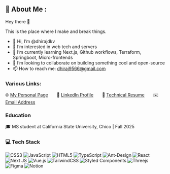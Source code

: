## 💫 About Me :
Hey there 👋

This is the place where I make and break things.

- 👋 Hi, I’m @dhirajdkv
- 👀 I’m interested in web tech and servers
- 🌱 I’m currently learning Next.js, Github workflows, Terraform, Springboot, Micro-frontends
- 💞️ I’m looking to collaborate on building something cool and open-source
- 📫 How to reach me: dhiraj9566@gmail.com

### Various Links:

🌐 [My Personal Page](https://dhirajdkv.github.io/) &nbsp; &nbsp; &nbsp;
📎 [LinkedIn Profile](https://www.linkedin.com/in/dhirajkumard/) &nbsp; &nbsp; &nbsp;
📄 [Technical Resume](https://dhirajdkv.github.io/static/media/CV.496f7623456d5a39a25f.pdf) &nbsp; &nbsp; &nbsp;
✉️ [Email Address](mailto:dhiraj9566@gmail.com)

### Education

🎓 MS student at California State University, Chico | Fall 2025

### 💻 Tech Stack
![CSS3](https://img.shields.io/badge/css3-%231572B6.svg?style=for-the-badge&logo=css3&logoColor=white) ![JavaScript](https://img.shields.io/badge/javascript-%23323330.svg?style=for-the-badge&logo=javascript&logoColor=%23F7DF1E) ![HTML5](https://img.shields.io/badge/html5-%23E34F26.svg?style=for-the-badge&logo=html5&logoColor=white) ![TypeScript](https://img.shields.io/badge/typescript-%23007ACC.svg?style=for-the-badge&logo=typescript&logoColor=white) ![Ant-Design](https://img.shields.io/badge/-AntDesign-%230170FE?style=for-the-badge&logo=ant-design&logoColor=white) ![React](https://img.shields.io/badge/react-%2320232a.svg?style=for-the-badge&logo=react&logoColor=%2361DAFB) ![Next JS](https://img.shields.io/badge/Next-black?style=for-the-badge&logo=next.js&logoColor=white) ![Vue.js](https://img.shields.io/badge/vuejs-%2335495e.svg?style=for-the-badge&logo=vuedotjs&logoColor=%234FC08D) ![TailwindCSS](https://img.shields.io/badge/tailwindcss-%2338B2AC.svg?style=for-the-badge&logo=tailwind-css&logoColor=white) ![Styled Components](https://img.shields.io/badge/styled--components-DB7093?style=for-the-badge&logo=styled-components&logoColor=white) ![Threejs](https://img.shields.io/badge/threejs-black?style=for-the-badge&logo=three.js&logoColor=white)	![Figma](https://img.shields.io/badge/figma-%23F24E1E.svg?style=for-the-badge&logo=figma&logoColor=white) ![Notion](https://img.shields.io/badge/Notion-%23000000.svg?style=for-the-badge&logo=notion&logoColor=white)

<!---
cb-dhiraj/cb-dhiraj is a ✨ special ✨ repository because its `README.md` (this file) appears on your GitHub profile.
You can click the Preview link to take a look at your changes.
--->
